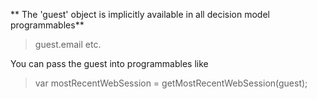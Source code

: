 ** The 'guest' object is implicitly available in all decision model programmables**


>  guest.email etc.

You can pass the guest into programmables like 

> var mostRecentWebSession = getMostRecentWebSession(guest);